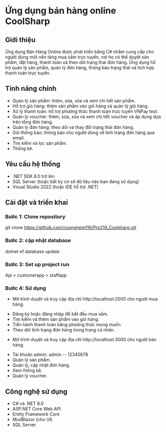 # Ứng dụng bán hàng online CoolSharp
## Giới thiệu
Ứng dụng Bán Hàng Online được phát triển bằng C# nhằm cung cấp cho người dùng một nền tảng mua sắm trực tuyến, nơi họ có thể duyệt sản phẩm, đặt hàng, thanh toán và theo dõi trạng thái đơn hàng. Ứng dụng hỗ trợ quản lý sản phẩm, quản lý đơn hàng, thông báo trạng thái và tích hợp thanh toán trực tuyến.
## Tính năng chính
- Quản lý sản phẩm: thêm, sửa, xóa và xem chi tiết sản phẩm.
- Hỗ trợ giỏ hàng: thêm sản phẩm vào giỏ hàng và quản lý giỏ hàng.
- Xử lý thanh toán: hỗ trợ phương thức thanh toán trực tuyến VNPay test.
- Quản lý voucher: thêm, sửa, xóa và xem chi tiết voucher và áp dụng dựa trên tổng đơn hàng.
- Quản lý đơn hàng: theo dõi và thay đổi trạng thái đơn hàng.
- Gửi thông báo: thông báo cho người dùng về tình trạng đơn hàng qua email.
- Tìm kiếm và lọc sản phẩm.
- Thống kê.
## Yêu cầu hệ thống
- .NET SDK 8.0 trở lên
- SQL Server (hoặc bất kỳ cơ sở dữ liệu nào bạn đang sử dụng)
- Visual Studio 2022 (hoặc IDE hỗ trợ .NET)
## Cài đặt và triển khai
### Bước 1: Clone repository
git clone https://github.com/cuongnpm116/Pro219_Coolsharp.git
### Bước 2: cập nhật database
dotnet ef database update
### Bước 3: Set up project run
Api > customerapp > staffapp
### Bước 4: Sử dụng
+ Mở trình duyệt và truy cập địa chỉ http://localhost:2000 cho người mua hàng.
- Đăng ký hoặc đăng nhập để bắt đầu mua sắm.
- Tìm kiếm và thêm sản phẩm vào giỏ hàng.
- Tiến hành thanh toán bằng phương thức mong muốn.
- Theo dõi tình trạng đơn hàng trong trang cá nhân.
+ Mở trình duyệt và truy cập địa chỉ http://localhost:3000 cho người bán hàng.
- Tài khoản admin: admin -- 12345678
- Quản lý sản phẩm.
- Quản lý, cập nhật đơn hàng.
- Xem thống kê.
- Quản lý voucher.
## Công nghệ sử dụng
- C# và .NET 8.0
- ASP.NET Core Web API
- Entity Framework Core
- MudBlazor (cho UI)
- SQL Server
